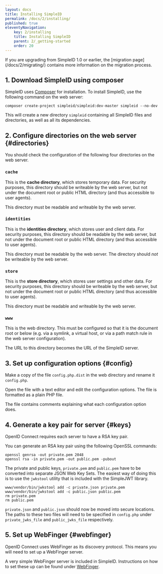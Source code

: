 ```yaml
---
layout: docs
title: Installing SimpleID
permalink: /docs/2/installing/
published: true
eleventyNavigation:
    key: 2/installing
    title: Installing SimpleID
    parent: 2/_getting-started
    order: 20
---
```



<div class="note" markdown="span">If you are upgrading from SimpleID 1.0 or earlier, the [migration page](/docs/2/migrating/)
contains more information on the migration process.</div>

## 1. Download SimpleID using composer

SimpleID uses [Composer](https://getcomposer.org/) for installation.  To
install SimpleID, use the following command on the web server:

```shell
composer create-project simpleid/simpleid:dev-master simpleid --no-dev
```

This will create a new directory `simpleid` containing all SimpleID files
and directories, as well as all its dependencies.

## 2. Configure directories on the web server {#directories}

You should check the configuration of the following four directories 
on the web server.

### `cache`

This is the **cache directory**, which stores temporary data.  For security
purposes, this directory should be writeable by the web server, but not
under the document root or public HTML directory (and thus accessible to
user agents).

This directory must be readable and writeable by the web server.

### `identities`

This is the **identities directory**, which stores user and client data.  For
security purposes, this directory should be readable by the web server, but
not under the document root or public HTML directory (and thus accessible
to user agents).

This directory must be readable by the web server.  The directory should
*not* be writeable by the web server.

### `store`

This is the **store directory**, which stores user settings and other data.
For security purposes, this directory should be writeable by the web server,
but not under the document root or public HTML directory (and thus
accessible to user agents).

This directory must be readable and writeable by the web server.

### `www`

This is the web directory.  This must be configured so that it is the
document root or below (e.g. via a symlink, a virtual host, or via a path
match rule in the web server configuration).

The URL to this directory becomes the URL of the SimpleID server.

## 3. Set up configuration options   {#config}

Make a copy of the file `config.php.dist` in the web directory and rename it
`config.php`.

Open the file with a text editor and edit the configuration options.  The file
is formatted as a plain PHP file.

The file contains comments explaining what each configuration option does.

## 4. Generate a key pair for server   {#keys}

OpenID Connect requires each server to have a RSA key pair.

You can generate an RSA key pair using the following OpenSSL commands:

```shell
openssl genrsa -out private.pem 2048
openssl rsa -in private.pem -out public.pem -pubout
```

The private and public keys, `private.pem` and `public.pem` have to be
converted into separate JSON Web Key Sets. The easiest way of doing this
is to use the `jwkstool` utility that is included with the SimpleJWT library.

```shell
www/vendor/bin/jwkstool add -c private.json private.pem
www/vendor/bin/jwkstool add -c public.json public.pem
rm private.pem
rm public.pem
```

`private.json` and `public.json` should now be moved into secure locations.
The paths to these two files will need to be specified in `config.php` under
`private_jwks_file` and `public_jwks_file` respectively.

## 5. Set up WebFinger   {#webfinger}

OpenID Connect uses WebFinger as its discovery protocol.  This means you
will need to set up a WebFinger server.

A very simple WebFinger server is included in SimpleID.  Instructions on
how to set these up can be found under [WebFinger](/docs/2/webfinger).

